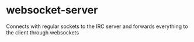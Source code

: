 # websocket-server
 Connects with regular sockets to the IRC server and forwards everything to the client through websockets

